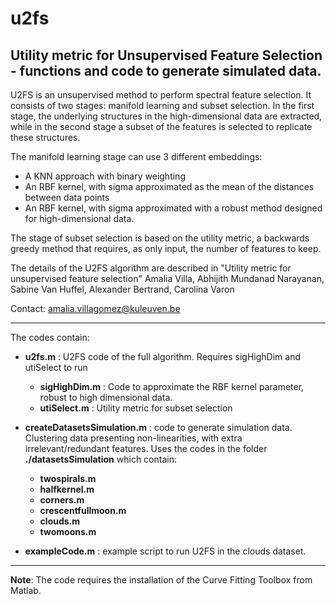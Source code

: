 # u2fs
## Utility metric for Unsupervised Feature Selection - functions and code to generate simulated data.

U2FS is an unsupervised method to perform spectral feature selection. It consists of two stages: manifold learning and subset selection. In the first stage, the underlying structures in the high-dimensional data are extracted, while in the second stage a subset of the features is selected to replicate these structures.

The manifold learning stage can use 3 different embeddings: 
- A KNN approach with binary weighting
- An RBF kernel, with sigma approximated as the mean of the distances between data points
- An RBF kernel, with sigma approximated with a robust method designed for high-dimensional data. 

The stage of subset selection is based on the utility metric, a backwards greedy method that requires, as only input, the number of features to keep.

The details of the U2FS algorithm are described in "Utility metric for unsupervised feature selection"
Amalia Villa, Abhijith Mundanad Narayanan, Sabine Van Huffel, Alexander Bertrand, Carolina Varon

Contact: amalia.villagomez@kuleuven.be

______________________________________________________________________________________

The codes contain:

- **u2fs.m** : U2FS code of the full algorithm. Requires sigHighDim and utiSelect to run
	- **sigHighDim.m** : Code to approximate the RBF kernel parameter, robust to high dimensional data.
	- **utiSelect.m** : Utility metric for subset selection

- **createDatasetsSimulation.m** : code to generate simulation data. Clustering data presenting non-linearities, with extra irrelevant/redundant features. Uses the codes in the folder **./datasetsSimulation** which contain:
	- **twospirals.m**
	- **halfkernel.m**
	- **corners.m**
	- **crescentfullmoon.m**
	- **clouds.m**
	- **twomoons.m**

- **exampleCode.m** : example script to run U2FS in the clouds dataset.

_________________________________________________________________________________________
**Note**: The code requires the installation of the Curve Fitting Toolbox from Matlab.
